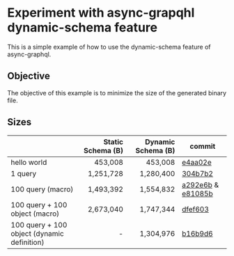 # Experiment with async-grapqhl dynamic-schema feature

This is a simple example of how to use the dynamic-schema feature of async-graphql.

## Objective

The objective of this example is to minimize the size of the generated binary file.

## Sizes
|                                             | Static Schema (B) | Dynamic Schema (B) | commit                |
|---------------------------------------------|------------------:|-------------------:|-----------------------|
| hello world                                 |           453,008 |            453,008 | [e4aa02e]             |
| 1 query                                     |         1,251,728 |          1,280,400 | [304b7b2]             |
| 100 query (macro)                           |         1,493,392 |          1,554,832 | [a292e6b] & [e81085b] |
| 100 query + 100 object (macro)              |         2,673,040 |          1,747,344 | [dfef603]             |
| 100 query + 100 object (dynamic definition) |                 - |          1,304,976 | [b16b9d6]             |


[e4aa02e]: https://github.com/smmoosavi/dynamic-async-graphql-try/commit/e4aa02e80fe72471d07d081f8be4dd25fdaa49f8
[304b7b2]: https://github.com/smmoosavi/dynamic-async-graphql-try/commit/304b7b2e314dbcb2ab739d885862c42c3aafc2f5
[a292e6b]: https://github.com/smmoosavi/dynamic-async-graphql-try/commit/a292e6b141d725edbc75a2a31f5c84219cc1a294
[e81085b]: https://github.com/smmoosavi/dynamic-async-graphql-try/commit/e81085b6d829546ea24db0788de0e68dd571839e
[dfef603]: https://github.com/smmoosavi/dynamic-async-graphql-try/commit/dfef603b62c799fe92de781dd804a575b495a5e8
[b16b9d6]: https://github.com/smmoosavi/dynamic-async-graphql-try/commit/b16b9d665950ae62da8d84a1c5d0ae555626623d
